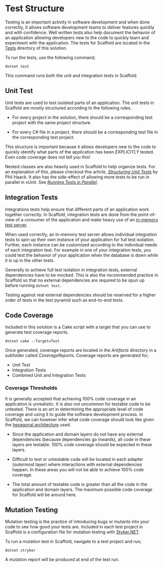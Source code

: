 # Test Structure

Testing is an important activity in software development and when done correctly, it allows software development teams to deliver features quickly and with confidence. Well written tests also help document the behavior of an application allowing developers new to the code to quickly learn and experiment with the application. The tests for Scaffold are located in the [Tests](../Tests) directory of this solution.

To run the tests, use the following command;

    dotnet test

This command runs both the unit and integration tests in Scaffold.

## Unit Test

Unit tests are used to test isolated parts of an application. The unit tests in Scaffold are mostly structured according to the following rules.

- For every project in the solution, there should be a corresponding test project with the same project structure.

- For every C# file in a project, there should be a corresponding test file in the corresponding test project.

This structure is important because it allows developers new to the code to quickly identify what parts of the application has been _EXPLICITLY_ tested. Even code coverage does not tell you this!

Nested classes are also heavily used in Scaffold to help organize tests. For an explanation of this, please checkout this article, [_Structuring Unit Tests_](https://haacked.com/archive/2012/01/02/structuring-unit-tests.aspx) by Phil Haack. It also has the side-effect of allowing more tests to be run in parallel in xUnit. See [_Running Tests in Parallel_](https://xunit.net/docs/running-tests-in-parallel).

## Integration Tests

Integrations tests help ensure that different parts of an application work together correctly. In Scaffold, integration tests are done from the point-of-view of a consumer of the application and make heavy use of an [in-memory test server](https://docs.microsoft.com/aspnet/core/test/integration-tests).

When used correctly, an in-memory test server allows individual integration tests to spin up their own instance of your application for full test isolation. Further, each instance can be customized according to the individual needs of each integration test. For example in one of your integration tests, you could test the behavior of your application when the database is down while it is up in the other tests.

Generally to achieve full test isolation in integration tests, external dependencies have to be mocked. This is also the recommended practice in Scaffold so that no external dependencies are required to be spun up before running `dotnet test`.

Testing against real external dependencies should be reserved for a higher order of tests in the test pyramid such as end-to-end tests.

## Code Coverage

Included in this solution is a Cake script with a target that you can use to generate test coverage reports.

    dotnet cake --Target=Test

Once generated, coverage reports are located in the _Artifacts_ directory in a subfolder called _CoverageReports_. Coverage reports are generated for;

- Unit Test
- Integration Tests
- Combined Unit and Integration Tests

### Coverage Thresholds

It is generally accepted that achieving 100% code coverage in an application is unrealistic. It is also not uncommon for testable code to be untested. There is an art in determining the appropriate level of code coverage and using it to guide the software development process. In Scaffold, we can however infer what code coverage should look like given the [hexagonal architecture](./Architecture.md) used.

- Since the application and domain layers do not have any external dependencies (because dependencies go inwards), all code in these layers are testable. 100% code coverage should be expected in these layers.

- Difficult to test or untestable code will be located in each adapter (outermost layer) where interactions with external dependencies happen. In these areas you will not be able to achieve 100% code coverage.

- The total amount of testable code is greater than all the code in the application and domain layers. The maximum possible code coverage for Scaffold will be around here.

## Mutation Testing

Mutation testing is the practice of introducing bugs or mutants into your code to see how good your tests are. Included in each test project in Scaffold is a configuration file for mutation testing with [Styker.NET](https://stryker-mutator.io).

To run a mutation test in Scaffold, navigate to a test project and run;

    dotnet stryker

A mutation report will be produced at end of the test run.
